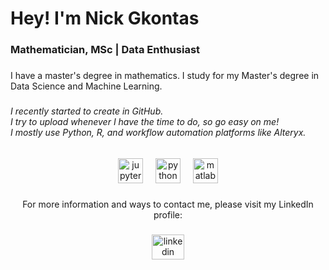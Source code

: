 <h1 align="left">Hey! I'm Nick Gkontas</h1>

###

<h3 align="left">Mathematician, MSc | Data Enthusiast</h3>

###

<p align="left">I have a master's degree in mathematics. I study for my Master's degree in Data Science and Machine Learning.</p>

###

<h6 align="left">I recently started to create in GitHub. 
  <br>
I try to upload whenever I have the time to do, so go easy on me!
<br>
I mostly use Python, R, and workflow automation platforms like Alteryx.</h6>

###

<div align="center">
  <img src="https://cdn.jsdelivr.net/gh/devicons/devicon/icons/jupyter/jupyter-original.svg" height="40" alt="jupyter logo"  />
  <img width="12" />
  <img src="https://cdn.jsdelivr.net/gh/devicons/devicon/icons/python/python-original.svg" height="40" alt="python logo"  />
  <img width="12" />
  <img src="https://cdn.jsdelivr.net/gh/devicons/devicon/icons/r/r-original.svg" height="40" alt="matlab logo"  />
</div>

###

<p align="center">For more information and ways to contact me, please visit my LinkedIn profile:</p>

###

<div align="center">
  <a href="https://www.linkedin.com/in/nikosgkontas/" target="_blank">
    <img src="https://raw.githubusercontent.com/maurodesouza/profile-readme-generator/master/src/assets/icons/social/linkedin/default.svg" width="52" height="40" alt="linkedin logo"  />
  </a>
</div>

###
